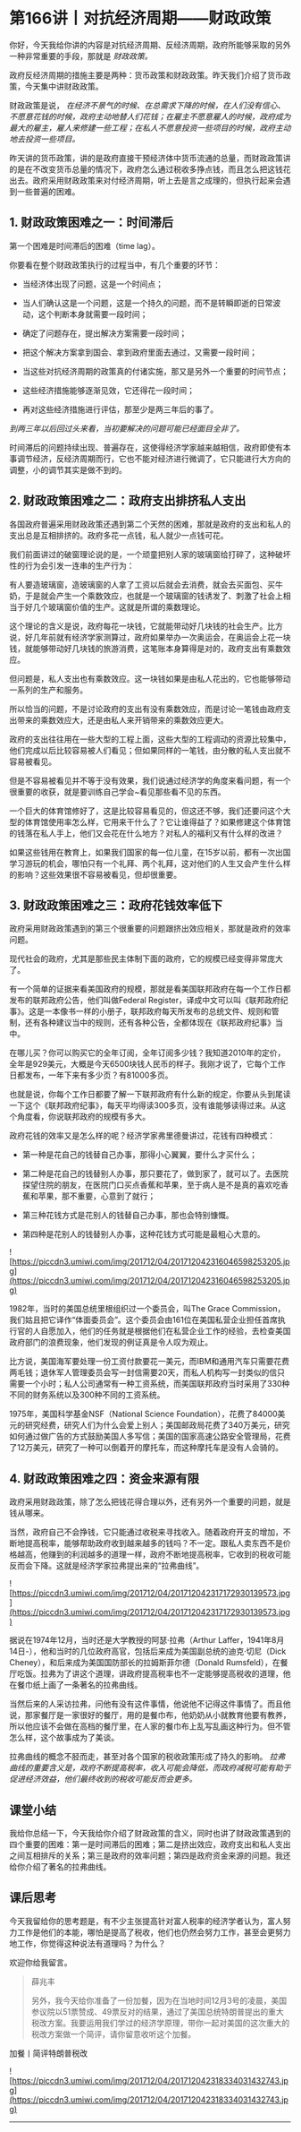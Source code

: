 # 第166讲丨对抗经济周期——财政政策

你好，今天我给你讲的内容是对抗经济周期、反经济周期，政府所能够采取的另外一种非常重要的手段，那就是 *财政政策。*

政府反经济周期的措施主要是两种：货币政策和财政政策。昨天我们介绍了货币政策，今天集中讲财政政策。

财政政策是说， *在经济不景气的时候、在总需求下降的时候，在人们没有信心、不愿意花钱的时候，政府主动地替人们花钱；在雇主不愿意雇人的时候，政府成为最大的雇主，雇人来修建一些工程；在私人不愿意投资一些项目的时候，政府主动地去投资一些项目。*

昨天讲的货币政策，讲的是政府直接干预经济体中货币流通的总量，而财政政策讲的是在不改变货币总量的情况下，政府怎么通过税收多挣点钱，而且怎么把这钱花出去。政府采用财政政策来对付经济周期，听上去是言之成理的，但执行起来会遇到一些普遍的困难。

## 1. 财政政策困难之一：时间滞后

第一个困难是时间滞后的困难（time lag）。

你要看在整个财政政策执行的过程当中，有几个重要的环节：

* 当经济体出现了问题，这是一个时间点；

* 当人们确认这是一个问题，这是一个持久的问题，而不是转瞬即逝的日常波动，这个判断本身就需要一段时间；

* 确定了问题存在，提出解决方案需要一段时间；

* 把这个解决方案拿到国会、拿到政府里面去通过，又需要一段时间；

* 当这些对抗经济周期的政策真的付诸实施，那又是另外一个重要的时间节点；

* 这些经济措施能够逐渐见效，它还得花一段时间；

* 再对这些经济措施进行评估，那至少是两三年后的事了。

 *到两三年以后回过头来看，当初要解决的问题可能已经面目全非了。*

时间滞后的问题持续出现、普遍存在，这使得经济学家越来越相信，政府即使有本事调节经济，反经济周期而行，它也不能对经济进行微调了，它只能进行大方向的调整，小的调节其实是做不到的。

## 2. 财政政策困难之二：政府支出排挤私人支出

各国政府普遍采用财政政策还遇到第二个天然的困难，那就是政府的支出和私人的支出总是互相排挤的。政府多花一点钱，私人就少一点钱可花。

我们前面讲过的破窗理论说的是，一个顽童把别人家的玻璃窗给打碎了，这种破坏性的行为会引发一连串的生产行为：

有人要造玻璃窗，造玻璃窗的人拿了工资以后就会去消费，就会去买面包、买牛奶，于是就会产生一个乘数效应，也就是一个玻璃窗的钱诱发了、刺激了社会上相当于好几个玻璃窗价值的生产。这就是所谓的乘数理论。

这个理论的含义是说，政府每花一块钱，它就能带动好几块钱的社会生产。比方说，好几年前就有经济学家测算过，政府如果举办一次奥运会，在奥运会上花一块钱，就能够带动好几块钱的旅游消费，这笔账本身算得是对的，政府支出有乘数效应。

但问题是，私人支出也有乘数效应。这一块钱如果是由私人花出的，它也能够带动一系列的生产和服务。

所以恰当的问题，不是讨论政府的支出有没有乘数效应，而是讨论一笔钱由政府支出带来的乘数效应大，还是由私人来开销带来的乘数效应更大。

政府的支出往往用在一些大型的工程上面，这些大型的工程调动的资源比较集中，他们完成以后比较容易被人们看见；但如果同样的一笔钱，由分散的私人支出就不容易被看见。

但是不容易被看见并不等于没有效果，我们说通过经济学的角度来看问题，有一个很重要的收获，就是要训练自己学会~看见那些看不见的东西。

一个巨大的体育馆修好了，这是比较容易看见的，但这还不够，我们还要问这个大型的体育馆使用率怎么样，它用来干什么了？它让谁得益了？如果修建这个体育馆的钱落在私人手上，他们又会花在什么地方？对私人的福利又有什么样的改进？

如果这些钱用在教育上，如果我们国家的每一位儿童，在15岁以前，都有一次出国学习游玩的机会，哪怕只有一个礼拜、两个礼拜，这对他们的人生又会产生什么样的影响？这些效果很不容易被看见，但却很重要。

## 3. 财政政策困难之三：政府花钱效率低下

政府采用财政政策遇到的第三个很重要的问题跟挤出效应相关，那就是政府的效率问题。

现代社会的政府，尤其是那些民主体制下面的政府，它的规模已经变得非常庞大了。

有一个简单的证据来看美国政府的规模，那就是看美国联邦政府在每一个工作日都发布的联邦政府公告，他们叫做Federal Register，译成中文可以叫《联邦政府纪事》。这是一本像书一样的小册子，联邦政府每天所发布的总统文件、规则和管制，还有各种建议当中的规则，还有各种公告，全都体现在《联邦政府纪事》当中。

在哪儿买？你可以购买它的全年订阅，全年订阅多少钱？我知道2010年的定价，全年是929美元，大概是今天6500块钱人民币的样子。我刚才说了，它每个工作日都发布，一年下来有多少页？有81000多页。

也就是说，你每个工作日都要了解一下联邦政府有什么新的规定，你要从头到尾读一下这个《联邦政府纪事》，每天平均得读300多页，没有谁能够读得过来。从这个角度看，你说联邦政府的规模有多大。

政府花钱的效率又是怎么样的呢？经济学家弗里德曼讲过，花钱有四种模式：

* 第一种是花自己的钱替自己办事，那得小心翼翼，要什么才买什么；

* 第二种是花自己的钱替别人办事，那只要花了，做到家了，就可以了。去医院探望住院的朋友，在医院门口买点香蕉和苹果，至于病人是不是真的喜欢吃香蕉和苹果，那不重要，心意到了就行；

* 第三种花钱方式是花别人的钱替自己办事，那也会特别慷慨。

* 第四种是花别人的钱替别人办事，这种花钱方式可能是最粗心大意的。

![https://piccdn3.umiwi.com/img/201712/04/201712042316046598253205.jpg](https://piccdn3.umiwi.com/img/201712/04/201712042316046598253205.jpg)

1982年，当时的美国总统里根组织过一个委员会，叫The Grace Commission，我们姑且把它译作“体面委员会”。这个委员会由161位在美国私营企业担任首席执行官的人自愿加入，他们的任务就是根据他们在私营企业工作的经验，去检查美国政府部门的浪费现象，他们发现的例证真是令人叹为观止。

比方说，美国海军要处理一份工资付款要花一美元，而IBM和通用汽车只需要花费两毛钱；退休军人管理委员会写一封信需要20天，而私人机构写一封类似的信只需要一个小时；私人公司通常有一种工资系统，而美国联邦政府当时采用了330种不同的财务系统以及300种不同的工资系统。

1975年，美国科学基金NSF（National Science Foundation），花费了84000美元的研究经费，研究人们为什么会爱上别人；美国邮政局花费了340万美元，研究如何通过做广告的方式鼓励美国人多写信；美国的国家高速公路安全管理局，花费了12万美元，研究了一种可以倒着开的摩托车，而这种摩托车是没有人会骑的。

## 4. 财政政策困难之四：资金来源有限

政府采用财政政策，除了怎么把钱花得合理以外，还有另外一个重要的问题，就是钱从哪来。

当然，政府自己不会挣钱，它只能通过收税来寻找收入。随着政府开支的增加，不断地提高税率，能够帮助政府收到越来越多的钱吗？不一定。跟私人卖东西不是价格越高，他赚到的利润越多的道理一样，政府不断地提高税率，它收到的税收可能反而会下降。这就是经济学家拉弗提出来的“拉弗曲线”。

![https://piccdn3.umiwi.com/img/201712/04/201712042317172930139573.jpg](https://piccdn3.umiwi.com/img/201712/04/201712042317172930139573.jpg)

据说在1974年12月，当时还是大学教授的阿瑟·拉弗（Arthur Laffer，1941年8月14日-），他和当时的几位政府高官，包括后来成为美国副总统的迪克·切尼（Dick Cheney），和后来成为美国国防部长的拉姆斯菲尔德（Donald Rumsfeld），在餐厅吃饭。拉弗为了讲这个道理，讲政府提高税率也不一定能够提高税收的道理，他在餐巾纸上画了一条著名的拉弗曲线。

当然后来的人采访拉弗，问他有没有这件事情，他说他不记得这件事情了。而且他说，那家餐厅是一家很好的餐厅，用的是餐巾布，他奶奶从小就教育他要有教养，所以他应该不会做在高档的餐厅里，在人家的餐巾布上乱写乱画这种行为。但不管怎么样，这个故事成为了美谈。

拉弗曲线的概念不胫而走，甚至对各个国家的税收政策形成了持久的影响。 *拉弗曲线的重要含义是，政府不断提高税率，收入可能会降低，而政府减税可能有助于促进经济效益，他们最终收到的税收可能反而会更多。*

## 课堂小结

我给你总结一下，今天我给你介绍了财政政策的含义，同时也讲了财政政策遇到的四个重要的困难：第一是时间滞后的困难；第二是挤出效应，政府支出和私人支出之间互相排斥的关系；第三是政府的效率问题；第四是政府资金来源的问题。我还给你介绍了著名的拉弗曲线。

## 课后思考

今天我留给你的思考题是，有不少主张提高针对富人税率的经济学者认为，富人努力工作是他们的本能，哪怕是提高了税收，他们也仍然会努力工作，甚至会更努力地工作，你觉得这种说法有道理吗？为什么？

欢迎你给我留言。

> 薛兆丰
> 
> 另外，我今天给你准备了一份加餐，因为在当地时间12月3号的凌晨，美国参议院以51票赞成、49票反对的结果，通过了美国总统特朗普提出的重大税改方案。我要运用我们学过的经济学原理，带你一起对美国的这次重大的税改方案做一个简评，请你留意收听这个加餐。

加餐丨简评特朗普税改

![https://piccdn3.umiwi.com/img/201712/04/201712042318334031432743.jpg](https://piccdn3.umiwi.com/img/201712/04/201712042318334031432743.jpg)

---
